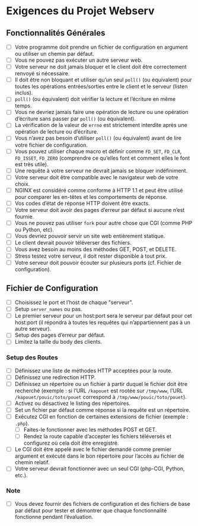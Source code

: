 # Exigences du Projet Webserv

## Fonctionnalités Générales

- [ ] Votre programme doit prendre un fichier de configuration en argument ou utiliser un chemin par défaut.
- [ ] Vous ne pouvez pas exécuter un autre serveur web.
- [ ] Votre serveur ne doit jamais bloquer et le client doit être correctement renvoyé si nécessaire.
- [ ] Il doit être non bloquant et utiliser qu’un seul `poll()` (ou équivalent) pour toutes les opérations entrées/sorties entre le client et le serveur (listen inclus).
- [ ] `poll()` (ou équivalent) doit vérifier la lecture et l’écriture en même temps.
- [ ] Vous ne devriez jamais faire une opération de lecture ou une opération d’écriture sans passer par `poll()` (ou équivalent).
- [ ] La vérification de la valeur de `errno` est strictement interdite après une opération de lecture ou d’écriture.
- [ ] Vous n’avez pas besoin d’utiliser `poll()` (ou équivalent) avant de lire votre fichier de configuration.
- [ ] Vous pouvez utiliser chaque macro et définir comme `FD_SET`, `FD_CLR`, `FD_ISSET`, `FD_ZERO` (comprendre ce qu’elles font et comment elles le font est très utile).
- [ ] Une requête à votre serveur ne devrait jamais se bloquer indéfiniment.
- [ ] Votre serveur doit être compatible avec le navigateur web de votre choix.
- [ ] NGINX est considéré comme conforme à HTTP 1.1 et peut être utilisé pour comparer les en-têtes et les comportements de réponse.
- [ ] Vos codes d’état de réponse HTTP doivent être exacts.
- [ ] Votre serveur doit avoir des pages d’erreur par défaut si aucune n’est fournie.
- [ ] Vous ne pouvez pas utiliser `fork` pour autre chose que CGI (comme PHP ou Python, etc).
- [ ] Vous devriez pouvoir servir un site web entièrement statique.
- [ ] Le client devrait pouvoir téléverser des fichiers.
- [ ] Vous avez besoin au moins des méthodes GET, POST, et DELETE.
- [ ] Stress testez votre serveur, il doit rester disponible à tout prix.
- [ ] Votre serveur doit pouvoir écouter sur plusieurs ports (cf. Fichier de configuration).

## Fichier de Configuration

- [ ] Choisissez le port et l’host de chaque "serveur".
- [ ] Setup `server_names` ou pas.
- [ ] Le premier serveur pour un host:port sera le serveur par défaut pour cet host:port (il répondra à toutes les requêtes qui n’appartiennent pas à un autre serveur).
- [ ] Setup des pages d’erreur par défaut.
- [ ] Limitez la taille du body des clients.

### Setup des Routes

- [ ] Définissez une liste de méthodes HTTP acceptées pour la route.
- [ ] Définissez une redirection HTTP.
- [ ] Définissez un répertoire ou un fichier à partir duquel le fichier doit être recherché (exemple : si l’URL `/kapouet` est rootée sur `/tmp/www`, l’URL `/kapouet/pouic/toto/pouet` correspond à `/tmp/www/pouic/toto/pouet`).
- [ ] Activez ou désactivez le listing des répertoires.
- [ ] Set un fichier par défaut comme réponse si la requête est un répertoire.
- [ ] Exécutez CGI en fonction de certaines extensions de fichier (exemple : `.php`).
  - [ ] Faites-le fonctionner avec les méthodes POST et GET.
  - [ ] Rendez la route capable d’accepter les fichiers téléversés et configurez où cela doit être enregistré.
- [ ] Le CGI doit être appelé avec le fichier demandé comme premier argument et exécuté dans le bon répertoire pour l’accès au fichier de chemin relatif.
- [ ] Votre serveur devrait fonctionner avec un seul CGI (php-CGI, Python, etc.).

### Note

- [ ] Vous devez fournir des fichiers de configuration et des fichiers de base par défaut pour tester et démontrer que chaque fonctionnalité fonctionne pendant l’évaluation.

